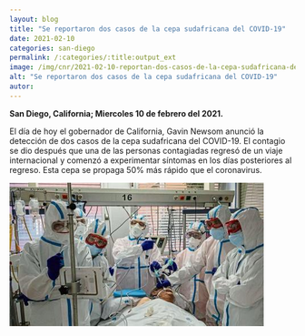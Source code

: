 ```yaml
---
layout: blog
title: "Se reportaron dos casos de la cepa sudafricana del COVID-19"
date: 2021-02-10
categories: san-diego
permalink: /:categories/:title:output_ext
image: /img/cnr/2021-02-10-reportan-dos-casos-de-la-cepa-sudafricana-del-covid-19.jpg
alt: "Se reportaron dos casos de la cepa sudafricana del COVID-19"
autor:
---
```


**San Diego, California; Miercoles 10 de febrero del 2021.** 

El día de hoy el gobernador de California, Gavin Newsom anunció la detección de dos casos de la cepa sudafricana del COVID-19. El contagio se dio después que una de las personas contagiadas regresó de un viaje internacional y comenzó a experimentar síntomas en los días posteriores al regreso. 
Esta cepa se propaga 50% más rápido que el coronavirus. 

<div id="carouselExampleSlidesOnly" class="carousel slide" data-ride="carousel">
  <div class="carousel-inner">
    <div class="carousel-item active">
       <img class="d-block w-100" src="/img/cnr/2021-02-10-reportan-dos-casos-de-la-cepa-sudafricana-del-covid-19.jpg" loading="lazy"  alt="Se reportaron dos casos de la cepa sudafricana del COVID-19">
    </div>
  </div>
</div>